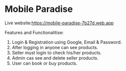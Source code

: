 # Mobile Paradise
Live website:https://mobile-paradise-7b27d.web.app

Features and Functionalitise:
1. Login & Registration using Google, Email & Password.
2. After logging in anyone can see products.
3. Seller must login to check his/her products.
4. Admin cas see and delete seller products.
5. User can book or buy products.

